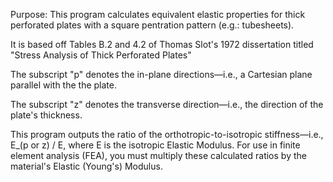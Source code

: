 Purpose: This program calculates equivalent elastic properties for thick perforated plates with a square pentration pattern (e.g.: tubesheets).

It is based off Tables B.2 and 4.2 of Thomas Slot's 1972 dissertation titled "Stress Analysis of Thick Perforated Plates"

The subscript "p" denotes the in-plane directions—i.e., a Cartesian plane parallel with the the plate.

The subscript "z" denotes the transverse direction—i.e., the direction of the plate's thickness.

This program outputs the ratio of the orthotropic-to-isotropic stiffness—i.e., E_(p or z) / E, where E is the isotropic Elastic Modulus. For use in finite element analysis (FEA), you must multiply these calculated ratios by the material's Elastic (Young's) Modulus.
